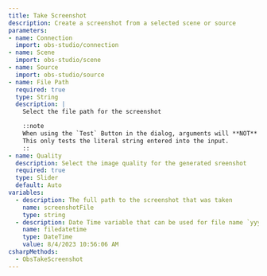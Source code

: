 ```yaml
---
title: Take Screenshot
description: Create a screenshot from a selected scene or source
parameters:
- name: Connection
  import: obs-studio/connection
- name: Scene
  import: obs-studio/scene
- name: Source
  import: obs-studio/source
- name: File Path
  required: true
  type: String
  description: |
    Select the file path for the screenshot

    ::note
    When using the `Test` Button in the dialog, arguments will **NOT** be populated.
    This only tests the literal string entered into the input.
    ::
- name: Quality
  description: Select the image quality for the generated sreenshot
  required: true
  type: Slider
  default: Auto
variables:
  - description: The full path to the screenshot that was taken
    name: screenshotFile
    type: string
  - description: Date Time variable that can be used for file name `yyyyMMdd.hhmmss`
    name: filedatetime
    type: DateTime
    value: 8/4/2023 10:56:06 AM
csharpMethods:
  - ObsTakeScreenshot
---
```

